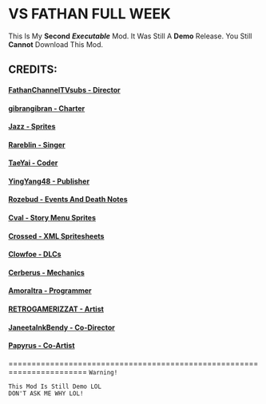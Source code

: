 # VS FATHAN FULL WEEK
This Is My **Second**  ***Executable*** Mod. 
It Was Still A **Demo** Release.
You Still **Cannot** Download This Mod.
## CREDITS:
#### [FathanChannelTVsubs - Director](youtube.com/c/FathanChannelTV)
#### [gibrangibran - Charter](youtube.com/c/gibranthegamercool234)
#### [Jazz - Sprites](youtube.com/channel/UCxy7CuSHeBr0o1T-Q3Sy6qA)
#### [Rareblin - Singer](youtube.com/c/Rareblin)
#### [TaeYai - Coder](youtube.com/c/TaeYai)
#### [YingYang48 - Publisher](youtube.com/c/YingYang48)
#### [Rozebud - Events And Death Notes](youtube.com/c/Rozebud)
#### [Cval - Story Menu Sprites](yotuube.com/c/Cval)
#### [Crossed - XML Spritesheets](youtube.com/c/Crossed)
#### [Clowfoe - DLCs](youtube.com/Clowfoe)
#### [Cerberus - Mechanics](youtube.com/c/Cerberus)
#### [Amoraltra - Programmer](youtube.com/c/Amoraltra)
#### [RETROGAMERIZZAT - Artist](https://www.youtube.com/channel/UCaJi67-vyeSdzQW9fu6zVhA)
#### [JaneetaInkBendy - Co-Director](https://youtube.com/c/BuneLuluEmilia)
#### [Papyrus - Co-Artist](https://youtube.com/c/Papyrus)
=======================================================================
`Warning!`
```
This Mod Is Still Demo LOL
DON'T ASK ME WHY LOL!
```
